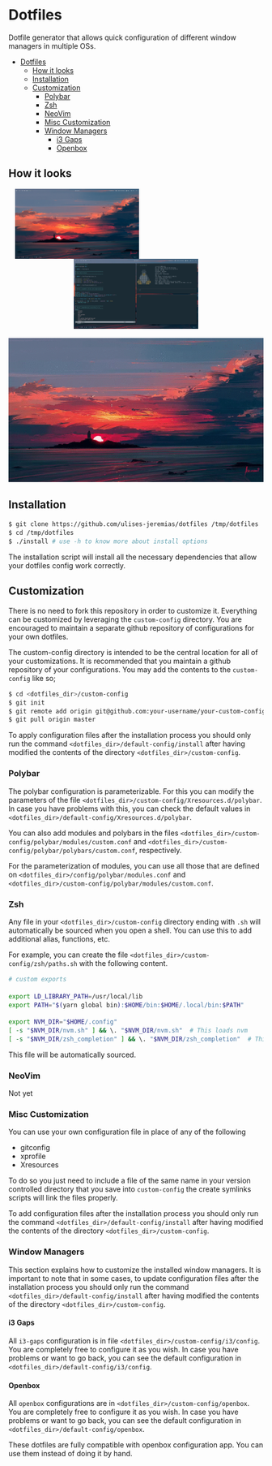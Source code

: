 # Dotfiles

Dotfile generator that allows quick configuration of different window managers in multiple OSs.

- [Dotfiles](#dotfiles)
  - [How it looks](#how-it-looks)
  - [Installation](#installation)
  - [Customization](#customization)
    - [Polybar](#polybar)
    - [Zsh](#zsh)
    - [NeoVim](#neovim)
    - [Misc Customization](#misc-customization)
    - [Window Managers](#window-managers)
      - [i3 Gaps](#i3-gaps)
      - [Openbox](#openbox)

## How it looks

<center>

<img src="./static/screen.png" align="left" width="48.75%" style="margin-left: 2.5%; margin-right: 5%" />

<img src="./static/nvim&termite.png" width="48.75%" />

<img src="./static/demo.gif" width="100%" style="margin-top: 15px;" />

</center>

## Installation

```sh
$ git clone https://github.com/ulises-jeremias/dotfiles /tmp/dotfiles
$ cd /tmp/dotfiles
$ ./install # use -h to know more about install options
```

The installation script will install all the necessary dependencies that allow your dotfiles config work correctly.

## Customization

There is no need to fork this repository in order to customize it. Everything can be customized by leveraging the `custom-config` directory. You are encouraged to maintain a separate github repository of configurations for your own dotfiles.

The custom-config directory is intended to be the central location for all of your customizations. It is recommended that you maintain a github repository of your configurations. You may add the contents to the `custom-config` like so;

```sh
$ cd <dotfiles_dir>/custom-config
$ git init
$ git remote add origin git@github.com:your-username/your-custom-config-repo.git
$ git pull origin master
```

To apply configuration files after the installation process you should only run the command `<dotfiles_dir>/default-config/install` after having modified the contents of the directory `<dotfiles_dir>/custom-config`.

### Polybar

The polybar configuration is parameterizable. For this you can modify the parameters of the file `<dotfiles_dir>/custom-config/Xresources.d/polybar`. In case you have problems with this, you can check the default values in `<dotfiles_dir>/default-config/Xresources.d/polybar`.

You can also add modules and polybars in the files `<dotfiles_dir>/custom-config/polybar/modules/custom.conf` and `<dotfiles_dir>/custom-config/polybar/polybars/custom.conf`, respectively.

For the parameterization of modules, you can use all those that are defined on `<dotfiles_dir>/config/polybar/modules.conf` and `<dotfiles_dir>/custom-config/polybar/modules/custom.conf`.

### Zsh

Any file in your `<dotfiles_dir>/custom-config` directory ending with `.sh` will automatically be sourced when you open a shell. You can use this to add additional alias, functions, etc.

For example, you can create the file `<dotfiles_dir>/custom-config/zsh/paths.sh` with the following content.

```sh
# custom exports

export LD_LIBRARY_PATH=/usr/local/lib
export PATH="$(yarn global bin):$HOME/bin:$HOME/.local/bin:$PATH"

export NVM_DIR="$HOME/.config"
[ -s "$NVM_DIR/nvm.sh" ] && \. "$NVM_DIR/nvm.sh"  # This loads nvm
[ -s "$NVM_DIR/zsh_completion" ] && \. "$NVM_DIR/zsh_completion"  # This loads nvm zsh_completion
```

This file will be automatically sourced.

### NeoVim

Not yet

### Misc Customization

You can use your own configuration file in place of any of the following

- gitconfig
- xprofile
- Xresources

To do so you just need to include a file of the same name in your version controlled directory that you save into `custom-config` the create symlinks scripts will link the files properly.

To add configuration files after the installation process you should only run the command `<dotfiles_dir>/default-config/install` after having modified the contents of the directory `<dotfiles_dir>/custom-config`.

### Window Managers

This section explains how to customize the installed window managers. It is important to note that in some cases, to update configuration files after the installation process you should only run the command `<dotfiles_dir>/default-config/install` after having modified the contents of the directory `<dotfiles_dir>/custom-config`.

#### i3 Gaps

All `i3-gaps` configuration is in file `<dotfiles_dir>/custom-config/i3/config`. You are completely free to configure it as you wish. In case you have problems or want to go back, you can see the default configuration in `<dotfiles_dir>/default-config/i3/config`.

#### Openbox

All `openbox` configurations are in `<dotfiles_dir>/custom-config/openbox`. You are completely free to configure it as you wish. In case you have problems or want to go back, you can see the default configuration in `<dotfiles_dir>/default-config/openbox`.

These dotfiles are fully compatible with openbox configuration app. You can use them instead of doing it by hand.

